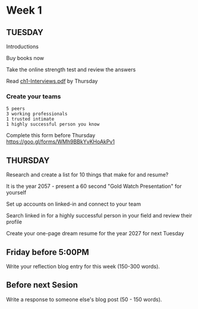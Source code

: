 # Week 1
## TUESDAY
Introductions

Buy books now

Take the online strength test and review the answers

Read [ch1-Interviews.pdf](https://github.com/instructian/ART4740_Professional_Practices/blob/master/ch1-Interviews.pdf) by Thursday

### Create your teams
```
5 peers
3 working professionals
1 trusted intimate
1 highly successful person you know
```
Complete this form before Thursday https://goo.gl/forms/WMh9BBkYvKHoAkPv1

## THURSDAY
Research and create a list for 10 things that make for and resume?

It is the year 2057 - present a 60 second "Gold Watch Presentation" for yourself

Set up accounts on linked-in and connect to your team

Search linked in for a highly successful person in your field and review their profile

Create your one-page dream resume for the year 2027 for next Tuesday

## Friday before 5:00PM
Write your reflection blog entry for this week (150-300 words).

## Before next Sesion
Write a response to someone else's blog post (50 - 150 words).
